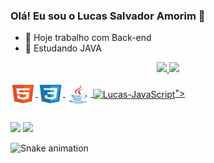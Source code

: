 ### Olá! Eu sou o Lucas Salvador Amorim 👋


- 🔭 Hoje trabalho com Back-end
- 🌱 Estudando JAVA

<div align="center">
  <a href="https://github.com/Lucas-Salvador-Amorim">
  <img height="145em" src="https://github-readme-stats.vercel.app/api?username=Lucas-Salvador-Amorim&show_icons=true&theme=dracula&include_all_commits=true&count_private=true"/>
  <img height="145em" src="https://github-readme-stats.vercel.app/api/top-langs/?username=Lucas-Salvador-Amorim&layout=compact&langs_count=7&theme=dracula"/>
</div>

  
<div style="display: inline_block"><br>
  <img align="center" alt="Lucas-HTML" height="30" width="40" src="https://raw.githubusercontent.com/devicons/devicon/master/icons/html5/html5-original.svg">
  <img align="center" alt="Lucas-CSS" height="30" width="40" src="https://raw.githubusercontent.com/devicons/devicon/master/icons/css3/css3-original.svg">
  <img align="center" alt="Lucas-Java" height="30" width="40" src="https://raw.githubusercontent.com/devicons/devicon/master/icons/java/java-original.svg">
  <img align="center" alt="Lucas-JavaScript" height="30" width="40" src=src="https://cdn.jsdelivr.net/gh/devicons/devicon/icons/javascript/javascript-original.svg"/>">
 
</div>

  ##
  
  
  <a href = "mailto:lucassalvadoramorim@gmail.com"><img src="https://img.shields.io/badge/-Gmail-%23333?style=for-the-badge&logo=gmail&logoColor=white" target="_blank"></a>
  <a href="https://www.linkedin.com/in/lucas-salvador-2a40051b1/" target="_blank"><img src="https://img.shields.io/badge/-LinkedIn-%230077B5?style=for-the-badge&logo=linkedin&logoColor=white" target="_blank"></a> 
  
  ![Snake animation](https://github.com/Lucas-Salvador-Amorim/Lucas-S-Amorim/blob/output/github-contribution-grid-snake.svg)
  
</div>
